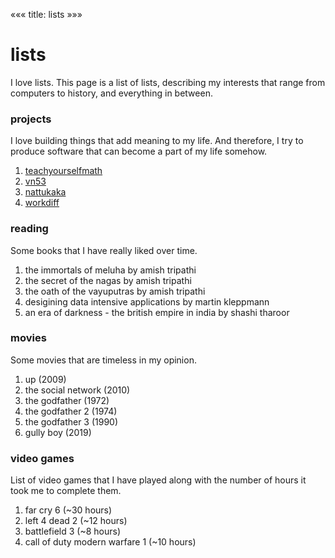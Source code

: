 «««
title: lists
»»»

# lists

I love lists. This page is a list of lists, describing my interests that range from computers to history, and everything in between.

### projects

I love building things that add meaning to my life. And therefore, I try to produce software that can become a part of my life somehow.

1. [teachyourselfmath](https://teachyourselfmath.app/)
2. [vn53](https://github.com/viveknathani/vn53)
3. [nattukaka](https://nattukaka.dev/)
4. [workdiff](https://github.com/viveknathani/workdiff)

### reading

Some books that I have really liked over time.

1. the immortals of meluha by amish tripathi
2. the secret of the nagas by amish tripathi
3. the oath of the vayuputras by amish tripathi
4. desigining data intensive applications by martin kleppmann
5. an era of darkness - the british empire in india by shashi tharoor

### movies

Some movies that are timeless in my opinion.

1. up (2009)
2. the social network (2010)
3. the godfather (1972)
4. the godfather 2 (1974)
5. the godfather 3 (1990)
6. gully boy (2019)

### video games

List of video games that I have played along with the number of hours it took me to complete them.

1. far cry 6 (~30 hours)
2. left 4 dead 2 (~12 hours)
3. battlefield 3 (~8 hours)
4. call of duty modern warfare 1 (~10 hours)
